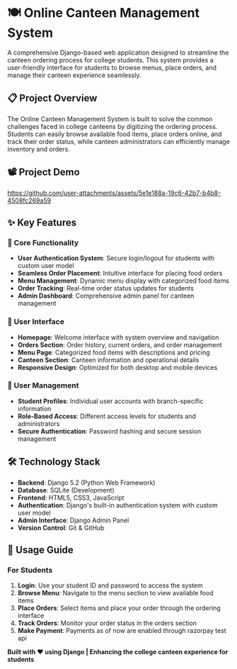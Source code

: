 # 🍽️ Online Canteen Management System

A comprehensive Django-based web application designed to streamline the canteen ordering process for college students. This system provides a user-friendly interface for students to browse menus, place orders, and manage their canteen experience seamlessly.

## 📋 Project Overview

The Online Canteen Management System is built to solve the common challenges faced in college canteens by digitizing the ordering process. Students can easily browse available food items, place orders online, and track their order status, while canteen administrators can efficiently manage inventory and orders.

## 📽️ Project Demo



https://github.com/user-attachments/assets/5e1e188a-19c6-42b7-b4b8-4508fc269a59



## ✨ Key Features

### 🎯 Core Functionality
- **User Authentication System**: Secure login/logout for students with custom user model
- **Seamless Order Placement**: Intuitive interface for placing food orders
- **Menu Management**: Dynamic menu display with categorized food items
- **Order Tracking**: Real-time order status updates for students
- **Admin Dashboard**: Comprehensive admin panel for canteen management

### 🎨 User Interface
- **Homepage**: Welcome interface with system overview and navigation
- **Orders Section**: Order history, current orders, and order management
- **Menu Page**: Categorized food items with descriptions and pricing
- **Canteen Section**: Canteen information and operational details
- **Responsive Design**: Optimized for both desktop and mobile devices

### 👥 User Management
- **Student Profiles**: Individual user accounts with branch-specific information
- **Role-Based Access**: Different access levels for students and administrators
- **Secure Authentication**: Password hashing and secure session management

## 🛠️ Technology Stack

- **Backend**: Django 5.2 (Python Web Framework)
- **Database**: SQLite (Development)
- **Frontend**: HTML5, CSS3, JavaScript
- **Authentication**: Django's built-in authentication system with custom user model
- **Admin Interface**: Django Admin Panel
- **Version Control**: Git & GitHub

## 🎯 Usage Guide

### For Students
1. **Login**: Use your student ID and password to access the system
2. **Browse Menu**: Navigate to the menu section to view available food items
3. **Place Orders**: Select items and place your order through the ordering interface
4. **Track Orders**: Monitor your order status in the orders section
5. **Make Payment**: Payments as of now are enabled through razorpay test api


**Built with ❤️ using Django | Enhancing the college canteen experience for students**
